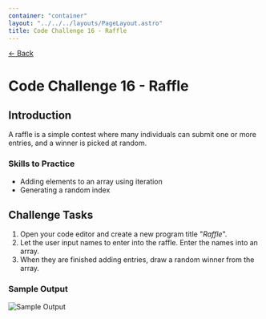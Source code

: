 ```yaml
---
container: "container"
layout: "../../../layouts/PageLayout.astro"
title: Code Challenge 16 - Raffle
---
```


[← Back](/comp-sci/code-challenges/)

# Code Challenge 16 - Raffle

## Introduction

A raffle is a simple contest where many individuals can submit one or more entries, and a winner is picked at random.

### Skills to Practice

- Adding elements to an array using iteration
- Generating a random index

## Challenge Tasks

1. Open your code editor and create a new program title "_Raffle_".
2. Let the user input names to enter into the raffle. Enter the names into an array.
3. When they are finished adding entries, draw a random winner from the array.

### Sample Output

![Sample Output](/assets/img/code-challenges/challenge-16-raffle-sample.gif)
